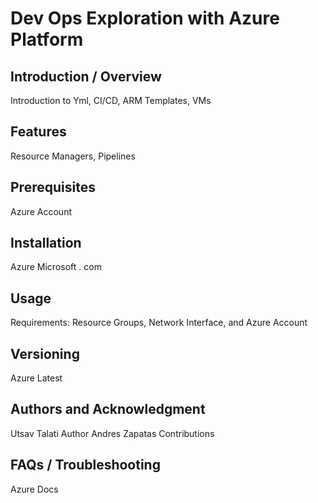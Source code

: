 # Dev Ops Exploration with Azure Platform

## Introduction / Overview
Introduction to Yml, CI/CD, ARM Templates, VMs

## Features
Resource Managers, Pipelines

## Prerequisites
Azure Account

## Installation
Azure Microsoft . com

## Usage
Requirements: Resource Groups, Network Interface, and Azure Account

## Versioning
Azure Latest

## Authors and Acknowledgment
Utsav Talati Author
Andres Zapatas Contributions

## FAQs / Troubleshooting
Azure Docs
